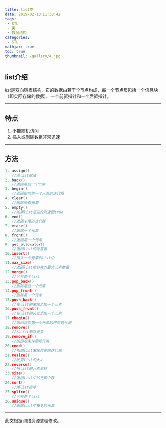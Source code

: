 ```yaml
---
title: list类
date: 2019-02-13 11:38:42
tags:
 - STL
 - 类
 - 数据结构
categories:
 - STL
mathjax: true
toc: true
thumbnail: /gallery/4.jpg
---
```

## list介绍

$list$是双向链表结构，它的数据由若干个节点构成，每一个节点都包括一个信息块（即实际存储的数据）、一个前驱指针和一个后驱指针。
<!-- more -->
---
## 特点

1. 不能随机访问
2. 插入或删除数据非常迅速

---
## 方法
```cpp
1. assign()
   //给list赋值 
2. back()
   //返回最后一个元素 
3. begin()
   //返回指向第一个元素的迭代器 
4. clear()
   //删除所有元素 
5. empty()
   //如果list是空的则返回true 
6. end()
   //返回末尾的迭代器 
7. erase()
   //删除一个元素 
8. front()
   //返回第一个元素 
9. get_allocator()
   //返回list的配置器 
10.insert()
   //插入一个元素到list中 
11.max_size()
   //返回list能容纳的最大元素数量 
12.merge()
   //合并两个list 
13.pop_back()
   //删除最后一个元素 
14.pop_front()
   //删除第一个元素 
15.push_back()
   //在list的末尾添加一个元素 
16.push_front()
   //在list的头部添加一个元素 
17.rbegin()
   //返回指向第一个元素的逆向迭代器 
18.remove()
   //从list删除元素 
19.remove_if()
   //按指定条件删除元素 
20.rend()
   //指向list末尾的逆向迭代器 
21.resize()
   //改变list的大小 
22.reverse()
   //把list的元素倒转 
23.size()
   //返回list中的元素个数 
24.sort()
   //给list排序 
25.splice()
   //合并两个list 
26.unique()
   //删除list中重复的元素
```

---
此文根据网络资源整理修改。
